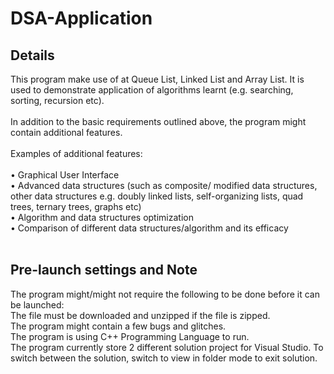 # DSA-Application

## Details

This program make use of at Queue List, Linked List and Array List. It is used to demonstrate application of algorithms learnt (e.g. searching, sorting, recursion etc). </br>
</br>
In addition to the basic requirements outlined above, the program might contain additional features.  </br>
</br>
Examples of additional features: </br>
</br>
•	Graphical User Interface </br>
•	Advanced data structures (such as composite/ modified data structures, other data structures e.g. doubly linked lists, self-organizing lists, quad trees, ternary trees, graphs etc) </br>
•	Algorithm and data structures optimization </br>
•	Comparison of different data structures/algorithm and its efficacy </br>
</br>

## Pre-launch settings and Note </br>
The program might/might not require the following to be done before it can be launched: </br>
The file must be downloaded and unzipped if the file is zipped.</br>
The program might contain a few bugs and glitches.</br>
The program is using C++ Programming Language to run.</br>
The program currently store 2 different solution project for Visual Studio. To switch between the solution, switch to view in folder mode to exit solution.</br>
